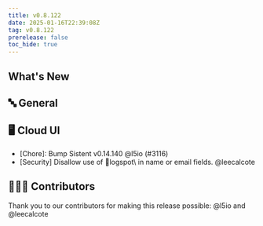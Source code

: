 ```yaml
---
title: v0.8.122
date: 2025-01-16T22:39:08Z
tag: v0.8.122
prerelease: false
toc_hide: true
---
```


## What's New
## 🔤 General
## 🖥 Cloud UI

- [Chore]: Bump Sistent v0.14.140 @l5io (#3116)
- [Security] Disallow use of logspot\ in name or email fields. @leecalcote 

## 👨🏽‍💻 Contributors

Thank you to our contributors for making this release possible:
@l5io and @leecalcote

